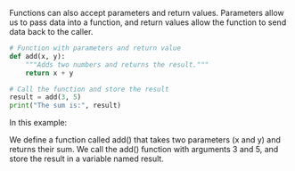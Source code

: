 Functions can also accept parameters and return values. Parameters allow us to pass data into a function, and return values allow the function to send data back to the caller.

```python
# Function with parameters and return value
def add(x, y):
    """Adds two numbers and returns the result."""
    return x + y

# Call the function and store the result
result = add(3, 5)
print("The sum is:", result)
```
In this example:

We define a function called add() that takes two parameters (x and y) and returns their sum.
We call the add() function with arguments 3 and 5, and store the result in a variable named result.